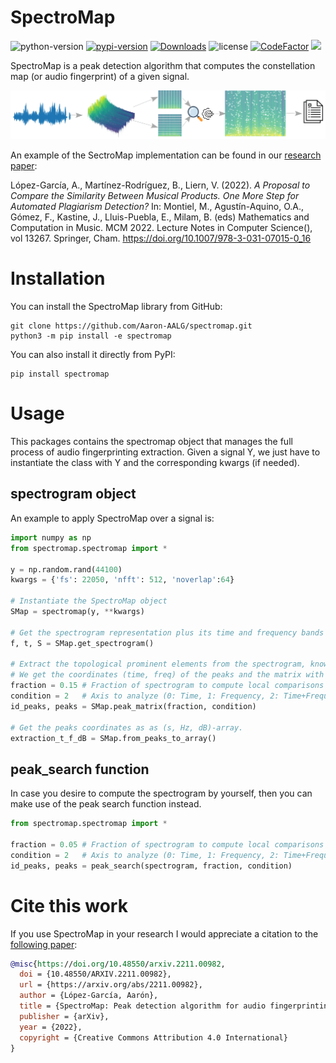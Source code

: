 SpectroMap
======================

![python-version](https://img.shields.io/badge/python->=3.8-blue.svg)
[![pypi-version](https://img.shields.io/pypi/v/spectromap.svg)](https://pypi.python.org/pypi/spectromap/)
[![Downloads](https://static.pepy.tech/personalized-badge/spectromap?period=total&left_color=grey&right_color=blue&left_text=Downloads)](https://pepy.tech/project/spectromap)
![license](https://img.shields.io/pypi/l/spectromap.svg)
[![CodeFactor](https://www.codefactor.io/repository/github/aaron-aalg/spectromap/badge)](https://www.codefactor.io/repository/github/aaron-aalg/spectromap)
[![](https://img.shields.io/badge/doi-10.48550/ARXIV.2211.00982+-blue.svg)](https://arxiv.org/abs/2211.00982)



SpectroMap is a peak detection algorithm that computes the constellation map (or audio fingerprint) of a given signal.

![img](Images/peak_search.png)

An example of the SectroMap implementation can be found in our [research paper](https://doi.org/10.1007/978-3-031-07015-0_16):

López-García, A., Martínez-Rodríguez, B., Liern, V. (2022). *A Proposal to Compare the Similarity Between Musical Products. One More Step for Automated Plagiarism Detection?* In: Montiel, M., Agustín-Aquino, O.A., Gómez, F., Kastine, J., Lluis-Puebla, E., Milam, B. (eds) Mathematics and Computation in Music. MCM 2022. Lecture Notes in Computer Science(), vol 13267. Springer, Cham. https://doi.org/10.1007/978-3-031-07015-0_16


Installation
======================

You can install the SpectroMap library from GitHub:

```terminal
git clone https://github.com/Aaron-AALG/spectromap.git
python3 -m pip install -e spectromap
```

You can also install it directly from PyPI:

```terminal
pip install spectromap
```

Usage
======================

This packages contains the spectromap object that manages the full process of audio fingerprinting extraction. Given a signal Y, we just have to instantiate the class with Y and the corresponding kwargs (if needed).

spectrogram object
------------------

An example to apply SpectroMap over a signal is:

```python
import numpy as np
from spectromap.spectromap import *

y = np.random.rand(44100)
kwargs = {'fs': 22050, 'nfft': 512, 'noverlap':64}

# Instantiate the SpectroMap object
SMap = spectromap(y, **kwargs)

# Get the spectrogram representation plus its time and frequency bands
f, t, S = SMap.get_spectrogram()

# Extract the topological prominent elements from the spectrogram, known as "Peak detection".
# We get the coordinates (time, freq) of the peaks and the matrix with just these peaks.
fraction = 0.15 # Fraction of spectrogram to compute local comparisons
condition = 2   # Axis to analyze (0: Time, 1: Frequency, 2: Time+Frequency)
id_peaks, peaks = SMap.peak_matrix(fraction, condition)

# Get the peaks coordinates as as (s, Hz, dB)-array.
extraction_t_f_dB = SMap.from_peaks_to_array()
```

peak_search function
------------------

In case you desire to compute the spectrogram by yourself, then you can make use of the peak search function instead.

```python
from spectromap.spectromap import *

fraction = 0.05 # Fraction of spectrogram to compute local comparisons
condition = 2   # Axis to analyze (0: Time, 1: Frequency, 2: Time+Frequency)
id_peaks, peaks = peak_search(spectrogram, fraction, condition)
```

Cite this work
======================

If you use SpectroMap in your research I would appreciate a citation to the [following paper](https://arxiv.org/abs/2211.00982):

```bibtex
@misc{https://doi.org/10.48550/arxiv.2211.00982,
  doi = {10.48550/ARXIV.2211.00982},
  url = {https://arxiv.org/abs/2211.00982},
  author = {López-García, Aarón},
  title = {SpectroMap: Peak detection algorithm for audio fingerprinting},
  publisher = {arXiv},
  year = {2022},
  copyright = {Creative Commons Attribution 4.0 International}
}
```
